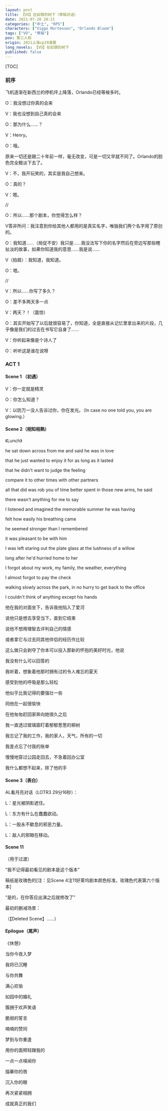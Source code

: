 ```yaml
---
layout: post
title: 【VO】在如银的树下（草稿对话）
date: 2021-07-20 20:21
categories: ["中土", "RPS"]
characters: ["Viggo Mortensen", "Orlando Bloom"]
tags: ["VO", "草稿"]
pov: 第三人称
origin: 2021上海cp29漫展
long_novels: 【VO】在如银的树下
published: false
---
```


[TOC]

### 前序

飞机逐渐在新西兰的停机坪上降落，Orlando已经等候多时。

O：我没想过你真的会来

V：我也没想到自己真的会来

O：那为什么……？

V：Henry。

O：哦。

原来一切还是跟二十年前一样，毫无改变，可是一切又早就不同了。Orlando的脸色完全黯淡下去了。

V：不，我开玩笑的，其实是我自己想来。

O：真的？

V：嗯。

//

O：所以……那个剧本，你觉得怎么样？

V答非所问：我注意到你给其他人都用的是真实名字，唯独我们两个名字用了原创的。

O：我知道……（局促不安）我只是……我没法写下你的名字然后在旁边写那些瞎扯淡的故事，如果你知道我的意思……我是说……

V（拍肩）：我知道，我知道。

O：嗯。

//

V：所以……你写了多久？

O：差不多两天多一点

V：两天？！（震惊）

O：其实开始写了以后就很容易了，你知道，全是直接从记忆里拿出来的片段，几乎像是我们的过去在书写它自身了……

V：你听起来像是个诗人了

O：听听这是谁在说呀

### ACT 1

#### Scene 1 （初遇）

V：你一定就是精灵

O：你怎么知道？

V：以防万一没人告诉过你，你在发光。（In case no one told you, you are glowing.）

#### Scene 2（相知相熟）

《Lunch》

he sat down across from me and said he was in love

that he just wanted to enjoy it for as long as it lasted

that he didn't want to judge the feeling

compare it to other times with other partners

all that did was rob you of time better spent in those new arms, he said

there wasn't anything for me to say

I listened and imagined the memorable summer he was having

felt how easily his breathing came

he seemed stronger than I remembered

it was pleasant to be with him

I was left staring out the plate glass at the lushness of a willow

long after he'd hurried home to her

I forgot about my work, my family, the weather, everything

I almost forgot to pay the check

walking slowly across the park, in no hurry to get back to the office

I couldn't think of anything except his hands



他在我的对面坐下，告诉我他陷入了爱河

说他只是想去享受当下，直到它结束

说他不想用理智去评判自己的情感

或者拿它与过去同其他伴侣的经历作比较

这么做只会剥夺了你本可以投入那新的怀抱的美好时光，他说

我没有什么可以回答的

我听着，想象着他那时拥有过的令人难忘的夏天

感受到他的呼吸是那么轻松

他似乎比我记得的要强壮一些

同他在一起很愉快

在他匆匆赶回家奔向她很久之后

我一直透过玻璃窗盯着郁郁葱葱的柳树

我忘记了我的工作，我的家人，天气，所有的一切

我差点忘了付我的账单

慢慢地穿过公园走回去，不急着回办公室

我什么都想不起来，除了他的手

#### Scene 3（表白）

AL看月亮对话（LOTR3 29分16秒）：

L：星光被阴影遮住。

L：东方有什么在蠢蠢欲动。

L：一股永不歇息的邪恶力量。

L：敌人的邪眼在移动。

#### Scene 11

（用于过渡）

“我不记得最初看见的剧本是这个版本”

稿纸是玫瑰色的[注：见Scene 4注11好莱坞剧本颜色标准，玫瑰色代表第六个版本]

“是的，在你答应出演之后就修改了”

最初的删减场景：

（【Deleted Scene】……）

#### Epilogue（尾声）

《休憩》

当你今夜入梦

我将已沉睡

与你共舞

满心欢愉

如园中的婚礼

簇拥于欢声笑语

脆弱的誓言

喃喃的赞同

梦到与你重逢

用你的面颊轻蹭我的

一点一点嗅闻你

描摹你的唇

沉入你的眼

再次紧紧相拥

成就真正的我们
